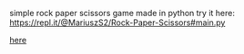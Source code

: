 simple rock paper scissors game made in python
try it here: https://repl.it/@MariuszS2/Rock-Paper-Scissors#main.py

<a href="https://repl.it/@MariuszS2/Rock-Paper-Scissors#main.py" target="_blank">here</a>
